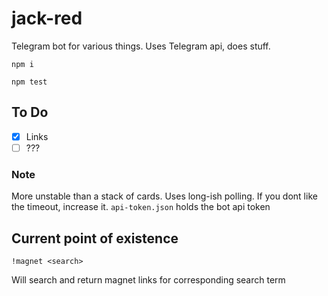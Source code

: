 # jack-red

Telegram bot for various things. Uses Telegram api, does stuff.

`npm i`

`npm test`

## To Do

- [X] Links
- [ ] ???

### Note

More unstable than a stack of cards.
Uses long-ish polling. If you dont like the timeout, increase it.
`api-token.json` holds the bot api token

## Current point of existence

`!magnet <search>`

Will search and return magnet links for corresponding search term
